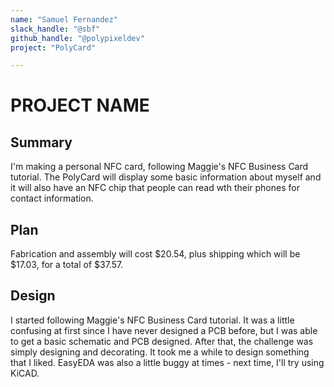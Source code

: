 ```yaml
---
name: "Samuel Fernandez"
slack_handle: "@sbf"
github_handle: "@polypixeldev"
project: "PolyCard"

---
```


# PROJECT NAME
## Summary
I'm making a personal NFC card, following Maggie's NFC Business Card tutorial.
The PolyCard will display some basic information about myself and it will also have an NFC chip that people can read wth their phones for contact information.

## Plan
Fabrication and assembly will cost $20.54, plus shipping which will be $17.03, for a total of $37.57.

## Design
I started following Maggie's NFC Business Card tutorial. It was a little confusing at first since I have never designed a PCB before, but I was able to get a basic schematic and PCB designed.
After that, the challenge was simply designing and decorating. It took me a while to design something that I liked. EasyEDA was also a little buggy at times - next time, I'll try using KiCAD.
